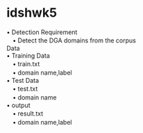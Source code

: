 # idshwk5
• Detection Requirement  
　• Detect the DGA domains from the corpus  
Data  
• Training Data  
　• train.txt  
　• domain name,label  
• Test Data  
　• test.txt  
　• domain name  
• output  
　• result.txt  
　• domain name,label
